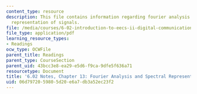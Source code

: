 ```yaml
---
content_type: resource
description: This file contains information regarding fourier analysis and spectral
  representation of signals.
file: /media/courses/6-02-introduction-to-eecs-ii-digital-communication-systems-fall-2012/06d7972059805d20e6a7db3a52ec23f2_MIT6_02F12_chap13.pdf
file_type: application/pdf
learning_resource_types:
- Readings
ocw_type: OCWFile
parent_title: Readings
parent_type: CourseSection
parent_uid: 43bcc3e8-ea29-e5d6-f9ca-9dfe5f636a71
resourcetype: Document
title: '6.02 Notes, Chapter 13: Fourier Analysis and Spectral Representation of Signals'
uid: 06d79720-5980-5d20-e6a7-db3a52ec23f2
---
```

